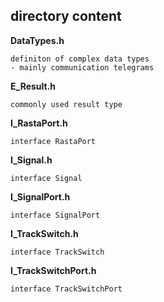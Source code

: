 ## directory content

**DataTypes.h**
```
definiton of complex data types
- mainly communication telegrams
```

**E_Result.h**
```
commonly used result type
```

**I_RastaPort.h**
```
interface RastaPort
```

**I_Signal.h**
```
interface Signal
```

**I_SignalPort.h**
```
interface SignalPort
```

**I_TrackSwitch.h**
```
interface TrackSwitch
```

**I_TrackSwitchPort.h**
```
interface TrackSwitchPort
```
